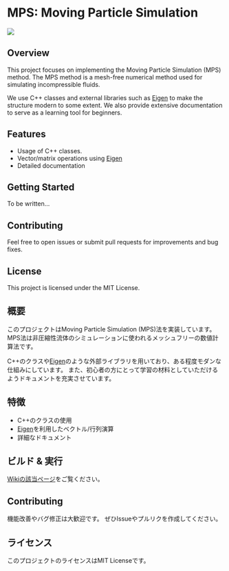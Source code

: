 # MPS: Moving Particle Simulation

![](images/dambreak.gif)

## Overview
This project focuses on implementing the Moving Particle Simulation (MPS) method.
The MPS method is a mesh-free numerical method used for simulating incompressible fluids.

We use C++ classes and external libraries such as [Eigen](https://eigen.tuxfamily.org/index.php?title=Main_Page) to make the structure modern to some extent.
We also provide extensive documentation to serve as a learning tool for beginners.

## Features
- Usage of C++ classes.
- Vector/matrix operations using [Eigen](https://eigen.tuxfamily.org/index.php?title=Main_Page)
- Detailed documentation

## Getting Started
To be written...

## Contributing
Feel free to open issues or submit pull requests for improvements and bug fixes.

## License
This project is licensed under the MIT License.

## 概要
このプロジェクトはMoving Particle Simulation (MPS)法を実装しています。
MPS法は非圧縮性流体のシミュレーションに使われるメッシュフリーの数値計算法です。

C++のクラスや[Eigen](https://eigen.tuxfamily.org/index.php?title=Main_Page)のような外部ライブラリを用いており、ある程度モダンな仕組みにしています。
また、初心者の方にとって学習の材料としていただけるようドキュメントを充実させています。

## 特徴
- C++のクラスの使用
- [Eigen](https://eigen.tuxfamily.org/index.php?title=Main_Page)を利用したベクトル/行列演算
- 詳細なドキュメント

## ビルド & 実行
[Wikiの該当ページ](https://github.com/iori3150/MPS/wiki/%E3%83%93%E3%83%AB%E3%83%89-&-%E5%AE%9F%E8%A1%8C%E6%96%B9%E6%B3%95)をご覧ください。

## Contributing
機能改善やバグ修正は大歓迎です。
ぜひIssueやプルリクを作成してください。

## ライセンス
このプロジェクトのライセンスはMIT Licenseです。